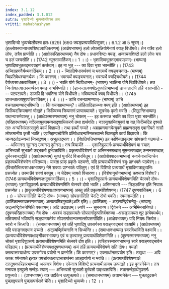 ```yaml
---
index: 3.1.12
index_padded: 3.1.012
sutra: भृशादिभ्यो भुव्यच्वेर्लोपश्च हलः
vritti: mahabhashyam

---
```

 भृशादिभ्यो भुव्यच्वेर्लोपश्च हलः (629) (690 क्यङ्प्रत्ययविधिसूत्रम्।। 6.1.2 आ 5 सूत्रम्।) (हल्लोपस्यान्वाचयशिष्टत्वाधिकरणम्) (आक्षेपभाष्यम्) हलो लोपसन्नियोगेनायं क्यङ् विधीयते। तेन यत्रैव हलो लोपः, तत्रैव प्राप्नोति।। (आक्षेपपरिहारभाष्यम्) नैष दोषः। प्रधानशिष्टः क्यङ्, अन्वाचयशिष्टो हलो लोपः यत्र च हलं पश्यसीति।। (1742 न्यूनतावार्तिकम्।। 1 ।।) - भृशादिष्वभूततद्भावग्रहणम्- (भाष्यम्) भृशादिष्वभूततद्भावग्रहणं कर्त्तव्यम्। इह मा भूत् --- क्व दिवा भृशा भवन्तीति।। (1743 अच्विग्रहणवैर्यथ्यवार्तिकम्।। 2 ।।) - च्विप्रतिषेधानर्थक्यं च भवत्यर्थे क्यङ्वचनात्- (भाष्यम्) च्विप्रतिषेधश्चानर्थकः। किं कारणम्। भवत्यर्थे क्यङ्वचनात्। भवत्यर्थे क्यङ्विधीयते।। (1744 वैर्यथ्यसाधकवार्तिकम्।। 3 ।।) - भवति योगे च्विविधानम्- (भाष्यम्) भवतिना योगे च्विर्विधीयते। तत्र च्विनोक्तत्वात्तस्यार्थस्य क्यङ् न भविष्यति।। (डाजन्तात्क्यषोऽनुपपत्तिभाष्यम्) डाजन्तादपि तर्हि न प्राप्नोति --- पटपटायते। डाजपि हि भवतिना योगे विधीयते। भविष्यत्यर्थे क्यष् विधीयते।। (1745 डाजन्तात्क्यषुपपत्तिवार्तिकम्।। 4 ।।) - डाचि वचनप्रामाण्यात्- (भाष्यम्) डाचि वचनप्रामाण्याद्भविष्यति।। किं वचनप्रामाण्यम्?। लोहितादिडाज्भ्यः क्यष् इति। (आक्षेपभाष्यम्) इह किञ्चिदक्रियमाणां चोद्यते। किञ्चिच्च क्रियमाणं प्रत्याख्यायते। सूत्रभेदः कृतो भवति। (सिद्धान्तिभाष्यम्) यथान्यासमेवास्तु।। (आक्षेपस्मारणभाष्यम्) ननु चोक्तम् --- इह कस्मान्न भवति क्व दिवा भृशा भवन्तीति। (परिहारभाष्यम्) नञ्ञिवयुक्तमन्यसदृशाधिकरणे तथा ह्यर्थगतिः। नञ्ञ्युक्तमिवयुक्तं वा यत् किञ्चिदिह दृश्यते ततः अन्यस्मिंस्तत्सदृशे कार्यं विज्ञायते। तथा ह्यर्थो गम्यते। अब्राह्मणमानयेत्युक्ते ब्राह्मणसदृश एवानीयते नासौ लोष्टमानीय कृती भवति। एवमिहाप्यच्वेरिति प्रतिषेधादन्यस्मिन्नच्व्यन्ते च्विसदृशे कार्यं विज्ञायते। किं चान्यदतोऽच्व्यन्तं च्विसदृशम्। अभूततद्भावः।। (विप्रतिपत्तिभाष्यम्) इह काश्चित्प्रकृतयः सोपसर्गाः पठ्यन्ते --- अभिमनस् सुमनस् उन्मनस् दुर्मनस्। तत्र विचार्यते --- भृशादिषूपसर्गः प्रत्ययार्थविशेषणं वा स्यात् अभिभवतौ सुभवतौ उद्भवतौ दुर्भवताविति। प्रकृत्यर्थविशेषणं वा अभिमनस्शब्दात् सुमनस्शब्दात् उन्मनस्शब्दात् दुर्मनस्शब्दाद्वेति। (आक्षेपभाष्यम्) युक्तं पुनरिदं विचारयितुम्।। (आक्षेपोपपादकभाष्यम्) नन्वनेनासन्दिग्धेन प्रकृत्यर्थविशेषणेन भवितव्यम्। यावता प्राक् प्रकृतेः पठ्यन्ते, यदि प्रत्ययार्थविशेषणं स्युः प्राग्भवतेः पठ्येरन्।। (विचारौचित्यसाधकभाष्यम्) नेमे शक्याः प्राग्भवतेः पठितुम्। एवं हि विशिष्टे प्रत्ययार्थे भृशादिमात्रादुत्पत्तिः प्रसज्येत। तस्मान्नैवं शक्यं वक्तुम्। न चेदेवम् जायते विचारणा।। (विशेषानुयोगभाष्यम्) कश्चात्र विशेषः?। (1746 प्रत्ययार्थविशेषणपक्षदूषणवार्तिकम्।। 5 ।।) - भृशादिषूपसर्गः प्रत्ययार्थविशेषणमिति चेत्स्वरे दोषः- (भाष्यम्) भृशादिषूपसर्गः प्रत्ययार्थविशेषणमिति चेत्स्वरे दोषो भवति। अभिमनायते --- तिङ्ङतिङ इति निघातः प्रसज्येत।। (प्रकृत्यर्थविशेषणपक्षाश्रयणभाष्यम्) अस्तु तर्हि प्रकृत्यर्थविशेषणम्। (1747 दूषणवार्तिकम्।। 6 ।।) - सोपसर्गादिति चेदटि दोषः- (भाष्यम्) सोपसर्गादिति चेदटि दोषो भवति। स्वमनायतेति।। (वार्तिकान्तरावतरणभाष्यम्) अत्यल्पमिदमुच्यते(अटि इति)। (वार्तिकम्) - अट्ल्यप्द्विर्वचनेषु- (भाष्यम्) अट्ल्यप्द्विर्वचनेष्विति वक्तव्यम्। अटि उदाहृतम्। ल्यपि --- सुमनाय्य। द्विर्वचने --- अभिमिमनायिषते। (दूषणपरिहारभाष्यम्) नैष दोषः। अवश्यं सङ्ग्रामयतेः सोपसर्गादुत्पत्तिर्वक्तव्या -असङ्ग्रामयत शूर इत्येवमर्थम्। तन्नियमार्थं भविष्यति सङ्ग्रामयतेरेव सोपसर्गान्नान्यस्मात्सोपसर्गादिति। (आक्षेपभाष्यम्) यदि नियमः क्रियेत। स्वरो न सिध्यति।। (समाधानभाष्यम्) एवं तर्हि भृशादिषु उपसर्गस्य पराङ्गवद्भावं वक्ष्यामि। (आक्षेपभाष्यम्) यदि पराङ्गवद्भाव उच्यते। अट्ल्यब्द्विर्वचनानि न सिध्यन्ति।। (समाधानभाष्यम्) स्वरविधाविति वक्ष्यामि।। (प्रत्ययार्थविशेषणपक्षाङ्गीकारभाष्यम्) एवं च कृत्वास्तु प्रत्ययार्थविशेषणमिति।। (दूषणस्मारणभाष्यम्) ननु चोक्तं भृशादिषूपसर्गः प्रत्ययार्थविशेषणमिति चेत्स्वरे दोष इति।। (परिहारस्मारणभाष्यम्) स्वरे पराङ्गवद्भावेन परिहृतम्।। (प्रत्ययार्थविशेषणपक्षदूषणभाष्यम्) अयं तर्हि प्रत्ययार्थविशेषणे सति दोषः। क्यङो क्तत्वात्तस्यार्थस्य उपसर्गस्य प्रयोगो न प्राप्नोति। किं कारणम्?। उक्तार्थानामप्रयोग इति। तद्यथा --- अपि काकः श्येनायते इत्यत्र क्यङोक्तत्वादाचारार्थस्य आङ्प्रयोगो न भवति।। (प्रत्ययार्थविशेषणपक्षे दत्तदूषणपरिहारभाष्यम्) अस्त्यत्र विशेषः। एकेनात्र विशिष्टे प्रत्ययार्थे प्रत्यय उत्पद्यते। इह पुनरनेकेन। तत्र मनायत इत्युक्ते सन्देहः स्यात् --- अभिभवतौ सुभवतौ दुर्भवतौ उद्भवताविति। तत्रासन्देहार्थमुपसर्गः प्रयुज्यते।। (प्रश्नभाष्यम्) यत्र तर्ह्येकेन उत्पुच्छयते।। (समाधानभाष्यम्) अत्राप्यनेकेन --- पुच्छादुदसने पुच्छाद्व्यसने पुच्छात्पर्यसने चेति।। भृशादिभ्यो भुव्यच्वेः।। 12 ।। 
